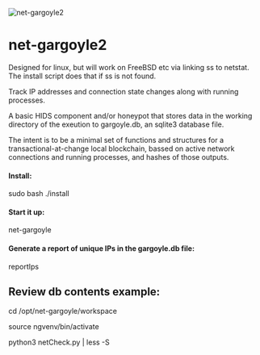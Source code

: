 ![net-gargoyle2](https://carefuldata.com/images/cdlogo.png)

# net-gargoyle2

Designed for linux, but will work on FreeBSD etc via linking ss to netstat. The install script does that if ss is not found.

Track IP addresses and connection state changes along with running processes.

A basic HIDS component and/or honeypot that stores data in the working directory of the exeution to gargoyle.db, an sqlite3 database file.

The intent is to be a minimal set of functions and structures for a transactional-at-change local blockchain, bassed on active network connections and running processes, and hashes of those outputs.


#### Install:

sudo bash ./install


#### Start it up:

net-gargoyle


#### Generate a report of unique IPs in the gargoyle.db file:

reportIps



## Review db contents example:

cd /opt/net-gargoyle/workspace

source ngvenv/bin/activate

python3 netCheck.py | less -S


